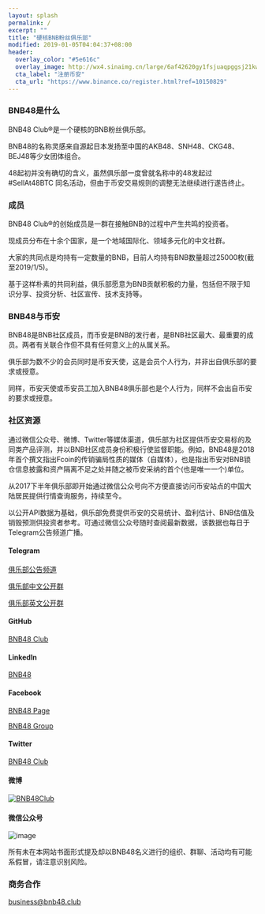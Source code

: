 ```yaml
---
layout: splash
permalink: /
excerpt: ""
title: "硬核BNB粉丝俱乐部"
modified: 2019-01-05T04:04:37+08:00
header:
  overlay_color: "#5e616c"
  overlay_image: http://wx4.sinaimg.cn/large/6af42620gy1fsjuaqpggsj21kw0aggw1.jpg
  cta_label: "注册币安"
  cta_url: "https://www.binance.co/register.html?ref=10150829"
---
```


### BNB48是什么
BNB48 Club®是一个硬核的BNB粉丝俱乐部。

BNB48的名称灵感来自源起日本发扬至中国的AKB48、SNH48、CKG48、BEJ48等少女团体组合。

48起初并没有确切的含义，虽然俱乐部一度曾就名称中的48发起过#SellAt48BTC 同名活动，但由于币安交易规则的调整无法继续进行遂告终止。

### 成员
BNB48 Club®的创始成员是一群在接触BNB的过程中产生共鸣的投资者。

现成员分布在十余个国家，是一个地域国际化、领域多元化的中文社群。

大家的共同点是均持有一定数量的BNB，目前人均持有BNB数量超过25000枚(截至2019/1/5)。

基于这样朴素的共同利益，俱乐部愿意为BNB贡献积极的力量，包括但不限于知识分享、投资分析、社区宣传、技术支持等。

### BNB48与币安

BNB48是BNB社区成员，而币安是BNB的发行者，是BNB社区最大、最重要的成员。两者有关联合作但不具有任何意义上的从属关系。

俱乐部为数不少的会员同时是币安天使，这是会员个人行为，并非出自俱乐部的要求或授意。

同样，币安天使或币安员工加入BNB48俱乐部也是个人行为，同样不会出自币安的要求或授意。

### 社区资源

通过微信公众号、微博、Twitter等媒体渠道，俱乐部为社区提供币安交易标的及同类产品评测，并以BNB社区成员身份积极行使监督职能。例如，BNB48是2018年首个撰文指出Fcoin的传销骗局性质的媒体（自媒体），也是指出币安对BNB锁仓信息披露和资产隔离不足之处并随之被币安采纳的首个(也是唯一一个)单位。

从2017下半年俱乐部即开始通过微信公众号向不方便直接访问币安站点的中国大陆居民提供行情查询服务，持续至今。

以公开API数据为基础，俱乐部免费提供币安的交易统计、盈利估计、BNB估值及销毁预测供投资者参考。可通过微信公众号随时查阅最新数据，该数据也每日于Telegram公告频道广播。

#### Telegram
[俱乐部公告频道](https://t.me/bnb48club_publish)

[俱乐部中文公开群](https://t.me/bnb48club_cn)

[俱乐部英文公开群](https://t.me/bnb48club_en)

#### GitHub

[BNB48 Club](https://github.com/BNB48Club)

#### LinkedIn

[BNB48](https://www.linkedin.com/company/bnb48)

#### Facebook

[BNB48 Page](https://www.facebook.com/bnb48/)

[BNB48 Group](https://www.facebook.com/groups/280025322599842/)

#### Twitter

[BNB48 Club](https://www.twitter.com/bnb48club/)

#### 微博
[![BNB48Club](https://tvax4.sinaimg.cn/crop.0.0.1080.1080.180/005zmCdEly8fys4spi0dej30u00u075l.jpg "BNB48Club")](https://weibo.com/bnb48sirian)

#### 微信公众号 
![image](http://bnb48.club/assets/qrcode_for_bnb48_mp.jpg)

所有未在本网站书面形式提及却以BNB48名义进行的组织、群聊、活动均有可能系假冒，请注意识别风险。

<!--a target="_blank" href="http://bnb48club.mikecrm.com/kUxnAAX" style="position:fixed;z-index:999;left:5px;bottom: 20px;display: inline-block;width: 30px;border-radius: 5px;color:white;font-size:14px;line-height:17px;background: #2476CE;box-shadow: 0 0 5px #666;word-wrap: break-word;padding: 10px 6px;border: 2px solid white;">申请加入</a-->

### 商务合作
business@bnb48.club

<!--
![image](http://bnb48.club/assets/qrcode_for_bgqkl.jpg)
### 微博
[![SirIanM](https://tvax3.sinaimg.cn/crop.0.0.512.512.180/005zmCdEly8fs2jfggtpbj30e80e8t95.jpg "SirIanM")](https://weibo.com/bnb48sirian)
[![星空皓月名](https://tvax4.sinaimg.cn/crop.0.0.996.996.180/9f0adb99ly8foydvzqpe1j20ro0ro75n.jpg "星空皓月名")](https://weibo.com/272110082)
[![BNB48-Gui](https://tvax1.sinaimg.cn/crop.0.0.627.627.180/61800868ly8fsc2l3ymcyj20hs0hswfg.jpg "BNB48-Gui")](https://weibo.com/1635780712)
[![风清投资](https://tvax4.sinaimg.cn/crop.0.0.580.580.180/a5d784e5ly8fsgmkxngkwj20g40pxq47.jpg "风清投资")](https://weibo.com/2782364901)
[![朱尐莫](https://tvax3.sinaimg.cn/crop.0.126.636.636.180/3ddeeae9ly8fjfhb6u1g0j20hs0vmgpe.jpg "朱尐莫")](https://weibo.com/331000566)
[![BNB48Club-大帅](https://tva1.sinaimg.cn/crop.0.0.640.640.180/af2026b9jw8ew96r1gwqlj20hs0ht74x.jpg "BNB48Club-大帅")](https://weibo.com/2938119865)
-->


